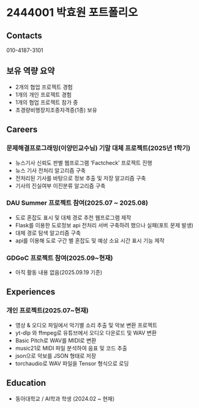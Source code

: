 # 2444001 박효원 포트폴리오
## Contacts
010-4187-3101
## 보유 역량 요약
- 2개의 협업 프로젝트 경험
- 1개의 개인 프로젝트 경험
- 1개의 협업 프로젝트 참가 중
- 초경량비행장치조종자격증(1종) 보유


## Careers 

### 문제해결프로그래밍(이양민교수님) 기말 대체 프로젝트(2025년 1학기)

   - 뉴스기사 신뢰도 판별 웹프로그램 ‘Factcheck’ 프로젝트 진행 
   - 뉴스 기사 전처리 알고리즘 구축
   - 전처리된 기사를 바탕으로 정보 추출 및 저장 알고리즘 구축
   - 기사의 진실여부 이진분류 알고리즘 구축 

### DAU Summer 프로젝트 참여(2025.07 ~ 2025.08)
- 도로 혼잡도 표시 및 대체 경로 추천 웹프로그램 제작
- Flask를 이용한 도로정보 api 전처리 서버 구축하려 했으나 실패(포트 문제 발생)
- 대체 경로 탐색 알고리즘 구축
- api를 이용해 도로 구간 별 혼잡도 및 예상 소요 시간 표시 기능 제작

### GDGoC 프로젝트 참여(2025.09~현재)
- 아직 활동 내용 없음(2025.09.19 기준)

## Experiences

### 개인 프로젝트(2025.07~현재)
- 영상 & 오디오 파일에서 악기별 소리 추출 및 악보 변환 프로젝트
- yt-dlp 와 ffmpeg로 유튜브에서 오디오 다운로드 및 WAV 변환
- Basic Pitch로 WAV를 MIDI로 변환
- music21로 MIDI 파일 분석하여 음표 및 코드 추출
- json으로 악보를 JSON 형태로 저장
- torchaudio로 WAV 파일을 Tensor 형식으로 로딩

## Education

- 동아대학교 / AI학과 학생 (2024.02 ~ 현재)





